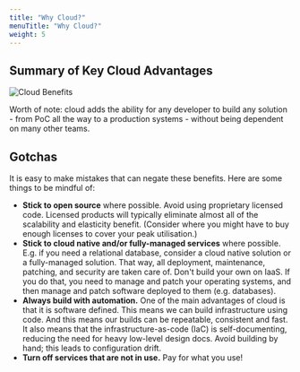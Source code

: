 ```yaml
---
title: "Why Cloud?"
menuTitle: "Why Cloud?"
weight: 5
---
```


## Summary of Key Cloud Advantages

![Cloud Benefits](/images/cloud-benefits.png)

Worth of note: cloud adds the ability for any developer to build any solution - from PoC all the way to a production systems - without being dependent on many other teams.

## Gotchas

It is easy to make mistakes that can negate these benefits.  Here are some things to be mindful of:

- **Stick to open source** where possible.  Avoid using proprietary licensed code.  Licensed products will typically eliminate almost all of the scalability and elasticity benefit. (Consider where you might have to buy enough licenses to cover your peak utilisation.)
- **Stick to cloud native and/or fully-managed services** where possible.  E.g. if you need a relational database, consider a cloud native solution or a fully-managed solution.  That way, all deployment, maintenance, patching, and security are taken care of.  Don't build your own on IaaS.  If you do that, you need to manage and patch your operating systems, and then manage and patch software deployed to them (e.g. databases).
- **Always build with automation.** One of the main advantages of cloud is that it is software defined.  This means we can build infrastructure using code. And this means our builds can be repeatable, consistent and fast.  It also means that the infrastructure-as-code (IaC) is self-documenting, reducing the need for heavy low-level design docs.  Avoid building by hand; this leads to configuration drift.
- **Turn off services that are not in use.**  Pay for what you use!
